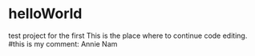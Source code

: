 # helloWorld
test project for the first 
This is the place where to continue code editing.
#this is my comment: Annie Nam
